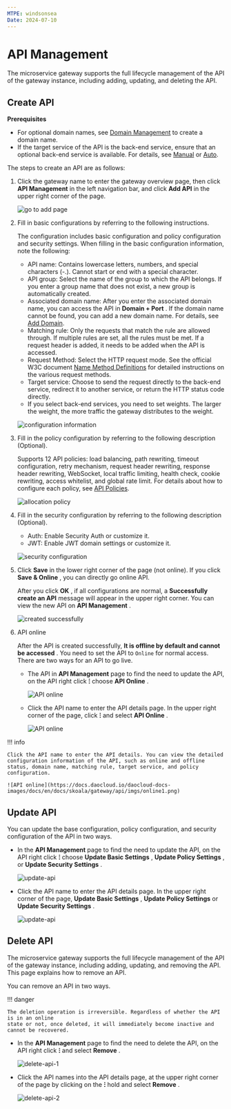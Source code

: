 ```yaml
---
MTPE: windsonsea
Date: 2024-07-10
---
```


# API Management

The microservice gateway supports the full lifecycle management of the API of the gateway instance, including adding, updating, and deleting the API.

## Create API

**Prerequisites**

- For optional domain names, see [Domain Management](../domain/index.md) to create a domain name.
- If the target service of the API is the back-end service, ensure that an optional back-end service is available. For details, see [Manual](../service/manual-integrate.md) or [Auto](../service/auto-manage.md).

The steps to create an API are as follows:

1. Click the gateway name to enter the gateway overview page, then click __API Management__ in the left navigation bar, and click __Add API__ in the upper right corner of the page.

    ![go to add page](https://docs.daocloud.io/daocloud-docs-images/docs/en/docs/skoala/gateway/api/imgs/add-api-01.png)

2. Fill in basic configurations by referring to the following instructions.

    The configuration includes basic configuration and policy configuration and security settings. When filling in the basic configuration information, note the following:

    - API name: Contains lowercase letters, numbers, and special characters (-.). Cannot start or end with a special character.
    - API group: Select the name of the group to which the API belongs. If you enter a group name that does not exist, a new group is automatically created.
    - Associated domain name: After you enter the associated domain name, you can access the API in __Domain + Port__ . If the domain name cannot be found, you can add a new domain name. For details, see [Add Domain](../domain/index.md).
    - Matching rule: Only the requests that match the rule are allowed through. If multiple rules are set, all the rules must be met. If a request header is added, it needs to be added when the API is accessed.
    - Request Method: Select the HTTP request mode. See the official W3C document [Name Method Definitions](https://www.rfc-editor.org/rfc/rfc9110.html#name-method-definitions) for detailed instructions on the various request methods.
    - Target service: Choose to send the request directly to the back-end service, redirect it to another service, or return the HTTP status code directly.
    - If you select back-end services, you need to set weights. The larger the weight, the more traffic the gateway distributes to the weight.

    ![configuration information](https://docs.daocloud.io/daocloud-docs-images/docs/en/docs/skoala/gateway/api/imgs/config.png)

3. Fill in the policy configuration by referring to the following description (Optional).

    Supports 12 API policies: load balancing, path rewriting, timeout configuration, retry mechanism, request header rewriting, response header rewriting, WebSocket, local traffic limiting, health check, cookie rewriting, access whitelist, and global rate limit. For details about how to configure each policy, see [API Policies](api-policy.md).

    ![allocation policy](https://docs.daocloud.io/daocloud-docs-images/docs/en/docs/skoala/gateway/api/imgs/policy01.png)

4. Fill in the security configuration by referring to the following description (Optional).

    - Auth: Enable Security Auth or customize it.
    - JWT: Enable JWT domain settings or customize it.

    ![security configuration](https://docs.daocloud.io/daocloud-docs-images/docs/en/docs/skoala/gateway/api/imgs/policy02.png)

5. Click __Save__ in the lower right corner of the page (not online). If you click __Save & Online__ , you can directly go online API.

    After you click __OK__ , if all configurations are normal, a  __Successfully create an API__ message will appear in the upper right corner. You can view the new API on __API Management__ .

    ![created successfully](https://docs.daocloud.io/daocloud-docs-images/docs/en/docs/skoala/gateway/api/imgs/result.png)

6. API online

    After the API is created successfully, **It is offline by default and cannot be accessed** . You need to set the API to `Online` for normal access. There are two ways for an API to go live.

    - The API in __API Management__ page to find the need to update the API, on the API right click  __ⵗ__ choose __API Online__ .

        ![API online](https://docs.daocloud.io/daocloud-docs-images/docs/en/docs/skoala/gateway/api/imgs/online.png)

    - Click the API name to enter the API details page. In the upper right corner of the page, click  __ⵗ__ and select __API Online__ .

        ![API online](https://docs.daocloud.io/daocloud-docs-images/docs/en/docs/skoala/gateway/api/imgs/online1.png)

!!! info

    Click the API name to enter the API details. You can view the detailed configuration information of the API, such as online and offline status, domain name, matching rule, target service, and policy configuration.

    ![API online](https://docs.daocloud.io/daocloud-docs-images/docs/en/docs/skoala/gateway/api/imgs/online1.png)

## Update API

You can update the base configuration, policy configuration, and security configuration of the API in two ways.

- In the __API Management__ page to find the need to update the API, on the API right click __ⵗ__ choose __Update Basic Settings__ , __Update Policy Settings__ , or __Update Security Settings__ .

    ![update-api](https://docs.daocloud.io/daocloud-docs-images/docs/en/docs/skoala/gateway/api/imgs/update-api-1.png)

- Click the API name to enter the API details page. In the upper right corner of the page, __Update Basic Settings__ , __Update Policy Settings__ or __Update Security Settings__ .

    ![update-api](https://docs.daocloud.io/daocloud-docs-images/docs/en/docs/skoala/gateway/api/imgs/update-api-2.png)

## Delete API

The microservice gateway supports the full lifecycle management of the API of the gateway
instance, including adding, updating, and removing the API. This page explains how to
remove an API.

You can remove an API in two ways.

!!! danger

    The deletion operation is irreversible. Regardless of whether the API is in an online
    state or not, once deleted, it will immediately become inactive and cannot be recovered.

- In the __API Management__ page to find the need to delete the API, on the API right click __ⵗ__ and select __Remove__ .

    ![delete-api-1](https://docs.daocloud.io/daocloud-docs-images/docs/en/docs/skoala/gateway/api/imgs/delete-api-1.png)

- Click the API names into the API details page, at the upper right corner of the page by clicking on the __ⵗ__ hold and select __Remove__ .

    ![delete-api-2](https://docs.daocloud.io/daocloud-docs-images/docs/en/docs/skoala/gateway/api/imgs/delete-api-2.png)

